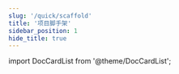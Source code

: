 ```yaml
---
slug: '/quick/scaffold'
title: '项目脚手架'
sidebar_position: 1
hide_title: true
---
```

import DocCardList from '@theme/DocCardList';

<DocCardList />